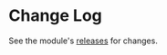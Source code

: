 # Change Log

See the module's [releases](https://github.com/adobe/aem-upload/releases) for changes.
